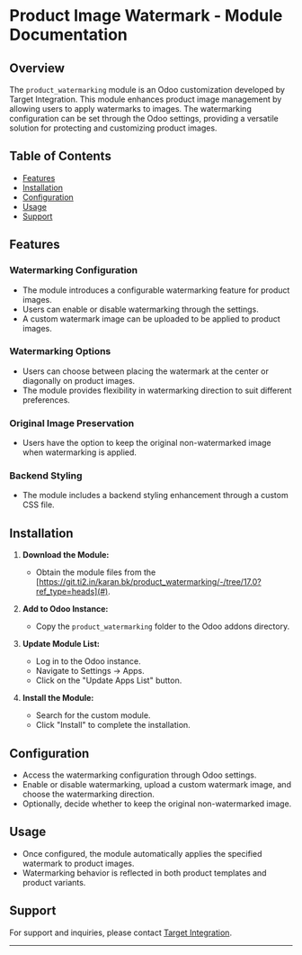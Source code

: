 # Product Image Watermark - Module Documentation

## Overview

The `product_watermarking` module is an Odoo customization developed by Target Integration. This module enhances product image management by allowing users to apply watermarks to images. The watermarking configuration can be set through the Odoo settings, providing a versatile solution for protecting and customizing product images.

## Table of Contents

- [Features](#features)
- [Installation](#installation)
- [Configuration](#configuration)
- [Usage](#usage)
- [Support](#support)

## Features

### Watermarking Configuration

- The module introduces a configurable watermarking feature for product images.
- Users can enable or disable watermarking through the settings.
- A custom watermark image can be uploaded to be applied to product images.

### Watermarking Options

- Users can choose between placing the watermark at the center or diagonally on product images.
- The module provides flexibility in watermarking direction to suit different preferences.

### Original Image Preservation

- Users have the option to keep the original non-watermarked image when watermarking is applied.

### Backend Styling

- The module includes a backend styling enhancement through a custom CSS file.

## Installation

1. **Download the Module:**
   - Obtain the module files from the [https://git.ti2.in/karan.bk/product_watermarking/-/tree/17.0?ref_type=heads](#).

2. **Add to Odoo Instance:**
   - Copy the `product_watermarking` folder to the Odoo addons directory.

3. **Update Module List:**
   - Log in to the Odoo instance.
   - Navigate to Settings -> Apps.
   - Click on the "Update Apps List" button.

4. **Install the Module:**
   - Search for the custom module.
   - Click "Install" to complete the installation.

## Configuration

- Access the watermarking configuration through Odoo settings.
- Enable or disable watermarking, upload a custom watermark image, and choose the watermarking direction.
- Optionally, decide whether to keep the original non-watermarked image.

## Usage

- Once configured, the module automatically applies the specified watermark to product images.
- Watermarking behavior is reflected in both product templates and product variants.

## Support

For support and inquiries, please contact [Target Integration](http://www.targetintegration.com).

---

